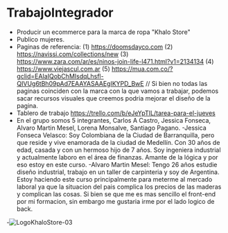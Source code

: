 # TrabajoIntegrador
- Producir un ecommerce para la marca de ropa "Khalo Store"
- Publico mujeres.
- Paginas de referencia: (1) https://doomsdayco.com (2) https://navissi.com/collections/new (3) https://www.zara.com/ar/es/ninos-join-life-l471.html?v1=2134134 (4) https://www.viejascul.com.ar (5) https://mua.com.co/?gclid=EAIaIQobChMIsdqLhsfl-QIVUg6tBh09pAd7EAAYASAAEgIKYPD_BwE // Si bien no todas las paginas coinciden con la marca con la que vamos a trabajar, podemos sacar recursos visuales que creemos podria mejorar el diseño de la pagina.
- Tablero de trabajo https://trello.com/b/eJeYpTIL/tarea-para-el-jueves
- En el grupo somos 5 integrantes, Carlos A Castro, Jessica Fonseca, Alvaro Martin Mesel, Lorena Monsalve, Santiago Pagano.
-Jessica Fonseca Velasco: Soy Colombiana de la Ciudad de Barranquilla, pero que reside y vive enamorada de la ciudad de Medellín. Con 30 años de edad, casada y con un hermoso hijo de 7 años. Soy ingeniera industrial y actualmente laboro en el área de finanzas. Amante de la lógica y por eso estoy en este curso.
-Alvaro Martin Mesel: Tengo 26 años estudie diseño industrial, trabajo en un taller de carpinteria y soy de Argentina. Estoy haciendo este curso principalmente para meterme al mercado laboral ya que la situacion del pais complica los precios de las maderas y complican las cosas. Si bien se que me es mas sencillo el front-end por mi formacion, sin embargo me gustaria irme por el lado logico de back.


-![LogoKhaloStore-03](https://user-images.githubusercontent.com/111902531/187003396-bbc28ffe-2b0c-45d5-b23d-595fbde61bd7.png)
